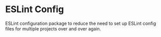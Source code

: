 # ESLint Config

ESLint configuration package to reduce the need to set up ESLint config files for multiple projects over and over again.
